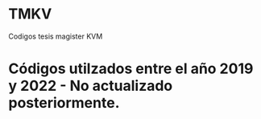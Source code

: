 # TMKV
Codigos tesis magister KVM 
# Códigos utilzados entre el año 2019 y 2022 - No actualizado posteriormente. 
